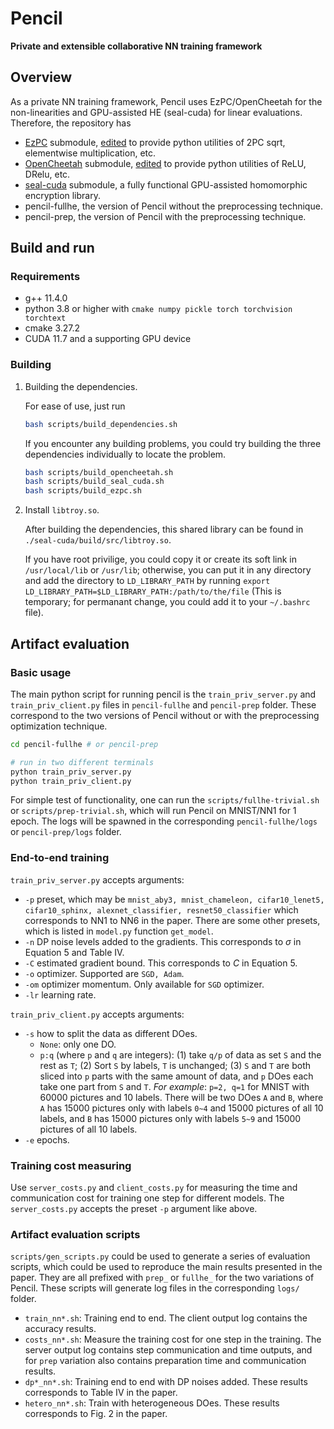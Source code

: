 # Pencil 
**Private and extensible collaborative NN training framework**

## Overview

As a private NN training framework, Pencil uses EzPC/OpenCheetah for the non-linearities and GPU-assisted HE (seal-cuda) for linear evaluations.
Therefore, the repository has
* [EzPC](https://github.com/mpc-msri/EzPC) submodule, [edited](https://github.com/lightbulb128/EzPC) to provide python utilities of 2PC sqrt, elementwise multiplication, etc.
* [OpenCheetah](https://github.com/Alibaba-Gemini-Lab/OpenCheetah) submodule, [edited](https://github.com/lightbulb128/OpenCheetah) to provide python utilities of ReLU, DRelu, etc.
* [seal-cuda](https://github.com/lightbulb128/troy) submodule, a fully functional GPU-assisted homomorphic encryption library.
* pencil-fullhe, the version of Pencil without the preprocessing technique.
* pencil-prep, the version of Pencil with the preprocessing technique.

## Build and run

### Requirements
* g++ 11.4.0
* python 3.8 or higher with `cmake numpy pickle torch torchvision torchtext`
* cmake 3.27.2
* CUDA 11.7 and a supporting GPU device

### Building

1. Building the dependencies.

    For ease of use, just run
    ```bash
    bash scripts/build_dependencies.sh
    ```

    If you encounter any building problems, you could try building the three dependencies individually to locate the problem.
    ```bash
    bash scripts/build_opencheetah.sh
    bash scripts/build_seal_cuda.sh
    bash scripts/build_ezpc.sh
    ```

2. Install `libtroy.so`.

    After building the dependencies, this shared library can be found in `./seal-cuda/build/src/libtroy.so`. 

    If you have root privilige, you could copy it or create its soft link in `/usr/local/lib` or `/usr/lib`; otherwise, you can put it in any directory and add the directory to `LD_LIBRARY_PATH` by running `export LD_LIBRARY_PATH=$LD_LIBRARY_PATH:/path/to/the/file` (This is temporary; for permanant change, you could add it to your `~/.bashrc` file).

## Artifact evaluation

### Basic usage

The main python script for running pencil is the `train_priv_server.py` and `train_priv_client.py` files in `pencil-fullhe` and `pencil-prep` folder. These correspond to the two versions of Pencil without or with the preprocessing optimization technique.

```bash
cd pencil-fullhe # or pencil-prep

# run in two different terminals
python train_priv_server.py
python train_priv_client.py
```

For simple test of functionality, one can run the `scripts/fullhe-trivial.sh` or `scripts/prep-trivial.sh`, which will run Pencil on MNIST/NN1 for 1 epoch. The logs will be spawned in the corresponding `pencil-fullhe/logs` or `pencil-prep/logs` folder.

### End-to-end training

`train_priv_server.py` accepts arguments:

* `-p` preset, which may be `mnist_aby3, mnist_chameleon, cifar10_lenet5, cifar10_sphinx, alexnet_classifier, resnet50_classifier` which corresponds to NN1 to NN6 in the paper. There are some other presets, which is listed in `model.py` function `get_model`.
* `-n` DP noise levels added to the gradients. This corresponds to $\sigma$ in Equation 5 and Table IV.
* `-C` estimated gradient bound. This corresponds to $C$ in Equation 5.
* `-o` optimizer. Supported are `SGD, Adam`.
* `-om` optimizer momentum. Only available for `SGD` optimizer.
* `-lr` learning rate.

`train_priv_client.py` accepts arguments:

* `-s` how to split the data as different DOes. 
    * `None`: only one DO.
    * `p:q` (where `p` and `q` are integers): (1) take `q/p` of data as set `S` and the rest as `T`; (2) Sort `S` by labels, `T` is unchanged; (3) `S` and `T` are both sliced into `p` parts with the same amount of data, and `p` DOes each take one part from `S` and `T`. *For example*: `p=2, q=1` for MNIST with 60000 pictures and 10 labels. There will be two DOes `A` and `B`, where `A` has 15000 pictures only with labels `0~4` and 15000 pictures of all 10 labels, and `B` has 15000 pictures only with labels `5~9` and 15000 pictures of all 10 labels.
* `-e` epochs.

### Training cost measuring

Use `server_costs.py` and `client_costs.py` for measuring the time and communication cost for training one step for different models. The `server_costs.py` accepts the preset `-p` argument like above.

### Artifact evaluation scripts

`scripts/gen_scripts.py` could be used to generate a series of evaluation scripts, which could be used to reproduce the main results presented in the paper. They are all prefixed with `prep_` or `fullhe_` for the two variations of Pencil. These scripts will generate log files in the corresponding `logs/` folder.

* `train_nn*.sh`: Training end to end. The client output log contains the accuracy results.
* `costs_nn*.sh`: Measure the training cost for one step in the training. The server output log contains step communication and time outputs, and for `prep` variation also contains preparation time and communication results.
* `dp*_nn*.sh`: Training end to end with DP noises added. These results corresponds to Table IV in the paper.
* `hetero_nn*.sh`: Train with heterogeneous DOes. These results corresponds to Fig. 2 in the paper.


